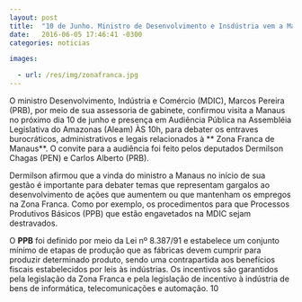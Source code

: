 ```yaml
---
layout: post
title:  "10 de Junho. Ministro de Desenvolvimento e Insdústria vem a Manaus tratar sobre ZMF"
date:   2016-06-05 17:46:41 -0300
categories: noticias

images:

  - url: /res/img/zonafranca.jpg
---
```



O ministro Desenvolvimento, Indústria e Comércio (MDIC), Marcos Pereira (PRB), por meio de sua assessoria de gabinete, confirmou visita a Manaus no próximo dia 10 de junho e presença em Audiência Pública na Assembléia Legislativa do Amazonas (Aleam) ÀS 10h, para debater os entraves burocráticos, administrativos e legais relacionados à ** Zona Franca de Manaus**. O convite para a audiência foi feito pelos deputados Dermilson Chagas (PEN) e Carlos Alberto (PRB).

Dermilson afirmou que a vinda do ministro a Manaus no início de sua gestão é importante para debater temas que representam gargalos ao desenvolvimento de ações que aumentem ou que mantenham os empregos na Zona Franca.  Como por exemplo, os procedimentos para que Processos Produtivos Básicos (PPB) que estão engavetados na MDIC sejam destravados.

O **PPB** foi definido por meio da Lei nº 8.387/91 e estabelece um conjunto mínimo de etapas de produção que as fábricas devem cumprir para produzir determinado produto, sendo uma contrapartida aos benefícios fiscais estabelecidos por leis às indústrias. Os incentivos são garantidos pela legislação da Zona Franca e pela legislação de incentivo à indústria de bens de informática, telecomunicações e automação.
10
